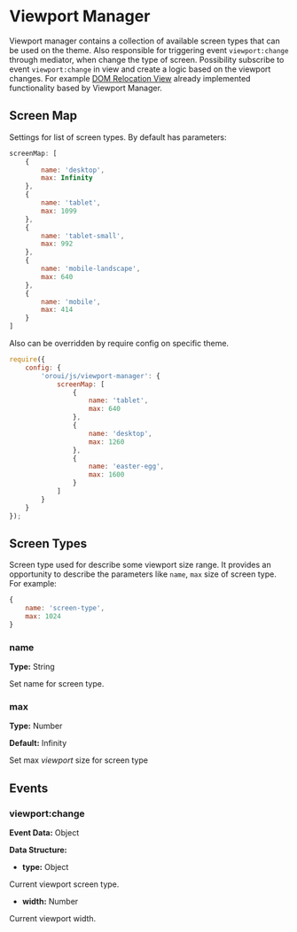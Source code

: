 # Viewport Manager

Viewport manager contains a collection of available screen types that can be used on the theme.
Also responsible for triggering event `viewport:change` through mediator, when change the type of screen.
Possibility subscribe to event `viewport:change` in view and create a logic based on the viewport changes.
For example [DOM Relocation View](../../../../../../../../../commerce/src/Oro/Bundle/FrontendBundle/Resources/doc/components/dom-relocation-view.md) already implemented functionality based by Viewport Manager.

## Screen Map
Settings for list of screen types. By default has parameters:
```javascript
screenMap: [
    {
        name: 'desktop',
        max: Infinity
    },
    {
        name: 'tablet',
        max: 1099
    },
    {
        name: 'tablet-small',
        max: 992
    },
    {
        name: 'mobile-landscape',
        max: 640
    },
    {
        name: 'mobile',
        max: 414
    }
]
```
Also can be overridden by require config on specific theme.
```javascript
require({
    config: {
        'oroui/js/viewport-manager': {
            screenMap: [
                {
                    name: 'tablet',
                    max: 640
                },
                {
                    name: 'desktop',
                    max: 1260
                },
                {
                    name: 'easter-egg',
                    max: 1600
                }
            ]
        }
    }
});
```


## Screen Types
Screen type used for describe some viewport size range.
It provides an opportunity to describe the parameters like `name`, `max` size of screen type.
For example:
```javascript
{
    name: 'screen-type',
    max: 1024
}
```
### name
**Type:** String

Set name for screen type.

### max
**Type:** Number

**Default:** Infinity

Set max *viewport* size for screen type

## Events

### viewport:change
**Event Data:** Object

**Data Structure:**

* **type:** Object

Current viewport screen type.

* **width:** Number

Current viewport width.
